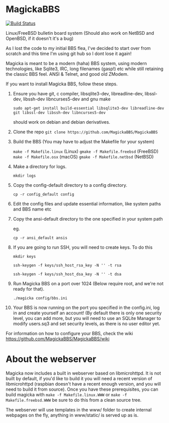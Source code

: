 # MagickaBBS

[![Build Status](https://build.magickabbs.com/buildStatus/icon?job=MagickaBBS-Linux)](https://build.magickabbs.com/job/MagickaBBS-Linux)

Linux/FreeBSD bulletin board system (Should also work on NetBSD and OpenBSD, if it doesn't it's a bug)

As I lost the code to my initial BBS flea, I've decided to start over from scratch and this time I'm using git hub so I dont
lose it again!

Magicka is meant to be a modern (haha) BBS system, using modern technologies, like Sqlite3, IRC, long filenames (gasp!) etc
while still retaining the classic BBS feel. ANSI & Telnet, and good old ZModem.

If you want to install Magicka BBS, follow these steps.

1. Ensure you have git, c compiler, libsqlite3-dev, libreadline-dev, libssl-dev, libssh-dev libncurses5-dev and gnu make

   `sudo apt-get install build-essential libsqlite3-dev libreadline-dev git libssl-dev libssh-dev libncurses5-dev`

   should work on debian and debian derivatives.
2. Clone the repo `git clone https://github.com/MagickaBBS/MagickaBBS`

3. Build the BBS (You may have to adjust the Makefile for your system)

   `make -f Makefile.linux` (Linux) `gmake -f Makefile.freebsd` (FreeBSD) `make -f Makefile.osx` (macOS) `gmake -f Makefile.netbsd` (NetBSD)

4. Make a directory for logs.

	 `mkdir logs`

5. Copy the config-default directory to a config directory.

   `cp -r config_default config`

6. Edit the config files and update essential information, like system paths and BBS name etc
7. Copy the ansi-default directory to the one specified in your system path

   eg.

   `cp -r ansi_default ansis`

8. If you are going to run SSH, you will need to create keys. To do this

   `mkdir keys`

	 `ssh-keygen -f keys/ssh_host_rsa_key -N '' -t rsa`
	
	 `ssh-keygen -f keys/ssh_host_dsa_key -N '' -t dsa`

9. Run Magicka BBS on a port over 1024 (Below require root, and we're not ready for that).

   `./magicka config/bbs.ini`

10. Your BBS is now running on the port you specified in the config.ini, log in and create yourself an account! (By default there is only one security level, you can add more,
but you will need to use an SQLite Manager to modify users.sq3 and set security levels, as there is no user editor yet.

For information on how to configure your BBS, check the wiki https://github.com/MagickaBBS/MagickaBBS/wiki

# About the webserver

Magicka now includes a built in webserver based on libmicrohttpd. It is not built by default, if you'd like to build it you will
need a recent version of libmicrohttpd (raspbian doesn't have a recent enough version, and you will need to build it from source).
Once you have these prerequisites, you can build magicka with `make -f Makefile.linux.WWW` or `make -f Makefile.freebsd.WWW` be 
sure to do this from a clean source tree.

The webserver will use templates in the www/ folder to create internal webpages on the fly, anything in www/static/ is served up as is.

